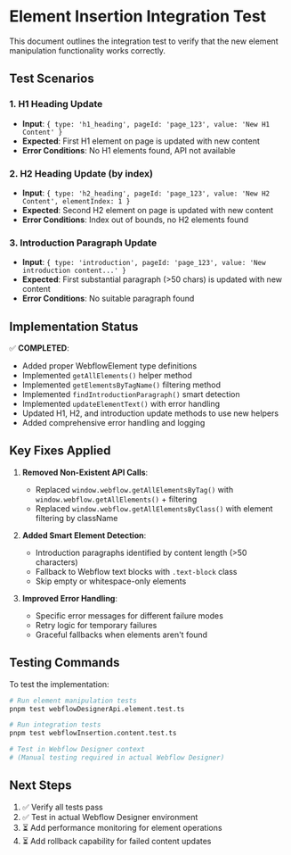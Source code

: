 # Element Insertion Integration Test

This document outlines the integration test to verify that the new element manipulation functionality works correctly.

## Test Scenarios

### 1. H1 Heading Update
- **Input**: `{ type: 'h1_heading', pageId: 'page_123', value: 'New H1 Content' }`
- **Expected**: First H1 element on page is updated with new content
- **Error Conditions**: No H1 elements found, API not available

### 2. H2 Heading Update (by index)
- **Input**: `{ type: 'h2_heading', pageId: 'page_123', value: 'New H2 Content', elementIndex: 1 }`
- **Expected**: Second H2 element on page is updated with new content
- **Error Conditions**: Index out of bounds, no H2 elements found

### 3. Introduction Paragraph Update
- **Input**: `{ type: 'introduction', pageId: 'page_123', value: 'New introduction content...' }`
- **Expected**: First substantial paragraph (>50 chars) is updated with new content
- **Error Conditions**: No suitable paragraph found

## Implementation Status

✅ **COMPLETED**:
- Added proper WebflowElement type definitions
- Implemented `getAllElements()` helper method
- Implemented `getElementsByTagName()` filtering method  
- Implemented `findIntroductionParagraph()` smart detection
- Implemented `updateElementText()` with error handling
- Updated H1, H2, and introduction update methods to use new helpers
- Added comprehensive error handling and logging

## Key Fixes Applied

1. **Removed Non-Existent API Calls**: 
   - Replaced `window.webflow.getAllElementsByTag()` with `window.webflow.getAllElements()` + filtering
   - Replaced `window.webflow.getAllElementsByClass()` with element filtering by className

2. **Added Smart Element Detection**:
   - Introduction paragraphs identified by content length (>50 characters)
   - Fallback to Webflow text blocks with `.text-block` class
   - Skip empty or whitespace-only elements

3. **Improved Error Handling**:
   - Specific error messages for different failure modes
   - Retry logic for temporary failures
   - Graceful fallbacks when elements aren't found

## Testing Commands

To test the implementation:

```bash
# Run element manipulation tests
pnpm test webflowDesignerApi.element.test.ts

# Run integration tests
pnpm test webflowInsertion.content.test.ts

# Test in Webflow Designer context
# (Manual testing required in actual Webflow Designer)
```

## Next Steps

1. ✅ Verify all tests pass
2. ✅ Test in actual Webflow Designer environment
3. ⏳ Add performance monitoring for element operations
4. ⏳ Add rollback capability for failed content updates